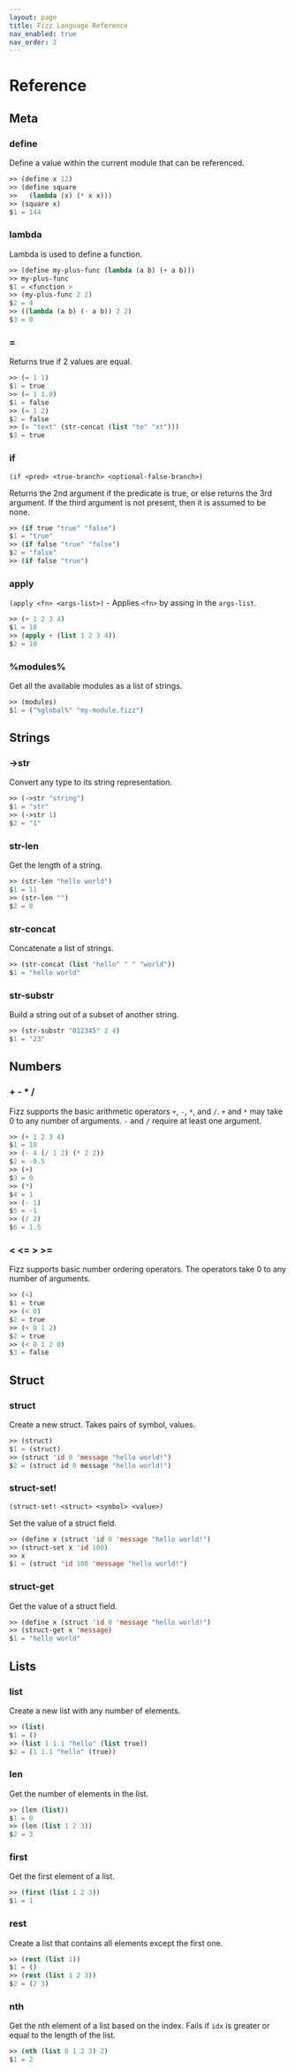 ```yaml
---
layout: page
title: Fizz Language Reference
nav_enabled: true
nav_order: 2
---
```


# Reference

## Meta


### define

Define a value within the current module that can be referenced.

```lisp
>> (define x 12)
>> (define square
>>   (lambda (x) (* x x)))
>> (square x)
$1 = 144
```

### lambda

Lambda is used to define a function.

```lisp
>> (define my-plus-func (lambda (a b) (+ a b)))
>> my-plus-func
$1 = <function >
>> (my-plus-func 2 2)
$2 = 4
>> ((lambda (a b) (- a b)) 2 2)
$3 = 0
```

### =

Returns true if 2 values are equal.

```lisp
>> (= 1 1)
$1 = true
>> (= 1 1.0)
$1 = false
>> (= 1 2)
$2 = false
>> (= "text" (str-concat (list "te" "xt")))
$3 = true
```

### if

`(if <pred> <true-branch> <optional-false-branch>)`

Returns the 2nd argument if the predicate is true, or else returns the 3rd
argument. If the third argument is not present, then it is assumed to be none.

```lisp
>> (if true "true" "false")
$1 = "true"
>> (if false "true" "false")
$2 = "false"
>> (if false "true")
```


### apply

`(apply <fn> <args-list>)` - Applies `<fn>` by assing in the `args-list`.

```lisp
>> (+ 1 2 3 4)
$1 = 10
>> (apply + (list 1 2 3 4))
$2 = 10
```

### %modules%

Get all the available modules as a list of strings.

```lisp
>> (modules)
$1 = ("%global%" "my-module.fizz")
```


## Strings

### ->str

Convert any type to its string representation.

```lisp
>> (->str "string")
$1 = "str"
>> (->str 1)
$2 = "1"
```

### str-len

Get the length of a string.

```lisp
>> (str-len "hello world")
$1 = 11
>> (str-len "")
$2 = 0
```

### str-concat

Concatenate a list of strings.

```lisp
>> (str-concat (list "hello" " " "world"))
$1 = "hello world"
```

### str-substr

Build a string out of a subset of another string.

```lisp
>> (str-substr "012345" 2 4)
$1 = "23"
```

## Numbers

### + - * /

Fizz supports the basic arithmetic operators `+`, `-`, `*`, and `/`. `+` and `*`
may take 0 to any number of arguments. `-` and `/` require at least one argument.

```lisp
>> (+ 1 2 3 4)
$1 = 10
>> (- 4 (/ 1 2) (* 2 2))
$2 = -0.5
>> (+)
$3 = 0
>> (*)
$4 = 1
>> (- 1)
$5 = -1
>> (/ 2)
$6 = 1.5
```

### < <= > >=

Fizz supports basic number ordering operators. The operators take 0 to any
number of arguments.

```lisp
>> (<)
$1 = true
>> (< 0)
$2 = true
>> (< 0 1 2)
$2 = true
>> (< 0 1 2 0)
$3 = false
```

## Struct

### struct

Create a new struct. Takes pairs of symbol, values.

```lisp
>> (struct)
$1 = (struct)
>> (struct 'id 0 'message "hello world!")
$2 = (struct id 0 message "hello world!")
```

### struct-set!

`(struct-set! <struct> <symbol> <value>)`

Set the value of a struct field.

```lisp
>> (define x (struct 'id 0 'message "hello world!")
>> (struct-set x 'id 100)
>> x
$1 = (struct 'id 100 'message "hello world!")
```

### struct-get

Get the value of a struct field.

```lisp
>> (define x (struct 'id 0 'message "hello world!")
>> (struct-get x 'message)
$1 = "hello world"
```

## Lists

### list

Create a new list with any number of elements.

```lisp
>> (list)
$1 = ()
>> (list 1 1.1 "hello" (list true))
$2 = (1 1.1 "hello" (true))
```

### len

Get the number of elements in the list.

```lisp
>> (len (list))
$1 = 0
>> (len (list 1 2 3))
$2 = 3
```

### first

Get the first element of a list.

```lisp
>> (first (list 1 2 3))
$1 = 1
```

### rest

Create a list that contains all elements except the first one.

```lisp
>> (rest (list 1))
$1 = ()
>> (rest (list 1 2 3))
$2 = (2 3)
```

### nth

Get the nth element of a list based on the index. Fails if `idx` is greater or
equal to the length of the list.

```lisp
>> (nth (list 0 1 2 3) 2)
$1 = 2
```
